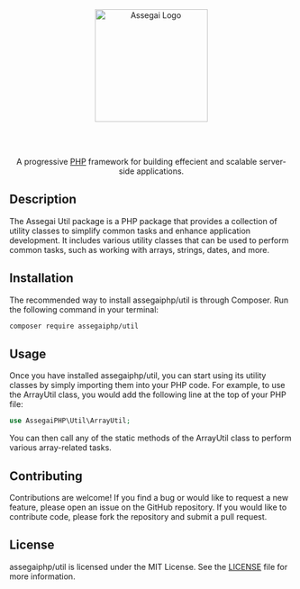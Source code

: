<div align="center" style="padding-bottom: 48px">
    <a href="https://assegaiphp.com/" target="blank"><img src="https://assegaiphp.com/images/logos/logo-cropped.png" width="200" alt="Assegai Logo"></a>
</div>

<p style="text-align: center">A progressive <a href="https://php.net">PHP</a> framework for building effecient and scalable server-side applications.</p>

## Description 
The Assegai Util package is a PHP package that provides a collection of utility classes to simplify common tasks and enhance application development. It includes various utility classes that can be used to perform common tasks, such as working with arrays, strings, dates, and more.

## Installation
The recommended way to install assegaiphp/util is through Composer. Run the following command in your terminal:

```bash
composer require assegaiphp/util
```

## Usage
Once you have installed assegaiphp/util, you can start using its utility classes by simply importing them into your PHP code. For example, to use the ArrayUtil class, you would add the following line at the top of your PHP file:

```php
use AssegaiPHP\Util\ArrayUtil;

```

You can then call any of the static methods of the ArrayUtil class to perform various array-related tasks.

## Contributing
Contributions are welcome! If you find a bug or would like to request a new feature, please open an issue on the GitHub repository. If you would like to contribute code, please fork the repository and submit a pull request.

## License
assegaiphp/util is licensed under the MIT License. See the [LICENSE](LICENSE) file for more information.